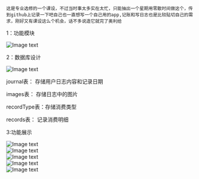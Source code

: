     这是专业选修的一个课设，不过当时事太多实在太忙，只能抽出一个星期用零散时间做这个，传到github上记录一下吧自己也一直想写一个自己用的app,记账和写日志也是比较贴切自己的需求，刚好又有课设这么个机会，话不多说造它就完了奥利给

1：功能模块

![Image text](https://github.com/RRfight/BookkeepingApp/blob/master/function.png)

2：数据库设计

![Image text](https://github.com/RRfight/BookkeepingApp/blob/master/databaseTable.png)

journal表：   存储用户日志内容和记录日期

images表：    存储日志中的图片

recordType表：存储消费类型

records表：   记录消费明细

3:功能展示

![Image text](https://github.com/RRfight/BookkeepingApp/blob/master/display1.png)   
![Image text](https://github.com/RRfight/BookkeepingApp/blob/master/display2.png)   
![Image text](https://github.com/RRfight/BookkeepingApp/blob/master/display3.png)   
![Image text](https://github.com/RRfight/BookkeepingApp/blob/master/display4.png)   
![Image text](https://github.com/RRfight/BookkeepingApp/blob/master/display5.png)   
